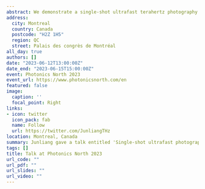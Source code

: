 ```yaml
---
abstract: We demonstrate a single-shot ultrafast terahertz photography system that can capture multiple frames of a complex ultrafast scene in non-transparent media with sub-picosecond temporal resolutions. By multiplexing an optical probe beam in the time and spatial-frequency domains simultaneously, we encode the terahertz-captured spatiotemporal dynamics into distinct spatial-frequency regions of a multiplexed image, which is then computationally decoded and reconstructed.
address:
  city: Montreal
  country: Canada
  postcode: "H2Z 1H5"
  region: QC
  street: Palais des congrès de Montréal
all_day: true
authors: []
date: "2023-06-12T13:00:00Z"
date_end: "2023-06-15T15:00:00Z"
event: Photonics North 2023
event_url: https://www.photonicsnorth.com/en
featured: false
image:
  caption: ''
  focal_point: Right
links:
- icon: twitter
  icon_pack: fab
  name: Follow
  url: https://twitter.com/JunliangTHz
location: Montreal, Canada
summary: Junliang gave a talk entitled 'Single-shot ultrafast photography with terahertz waves' in the 'High Power Laser Technology, Ultrafast Optics, and Applications' session.
tags: []
title: Talk at Photonics North 2023
url_code: ""
url_pdf: ""
url_slides: ""
url_video: ""
---
```


